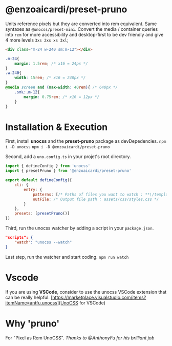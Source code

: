 # @enzoaicardi/preset-pruno

Units reference pixels but they are converted into rem equivalent.
Same syntaxes as `@unocss/preset-mini`.
Convert the media / container queries into `rem` for more accessibility and desktop-first to be dev friendly and give 4 more levels `3xs 2xs xs 3xl`;

```html
<div class="m-24 w-240 sm:m-12"></div>
```

```css
.m-24{
    margin: 1.5rem; /* x16 = 24px */
}
.w-240{
    width: 15rem; /* x16 = 240px */
}
@media screen and (max-width: 40rem){ /* 640px */
    .sm\:.m-12{
        margin: 0.75rem; /* x16 = 12px */
    }
}
```

# Installation & Execution

First, install **unocss** and the **preset-pruno** package as devDepedencies.
`npm i -D unocss`
`npm i -D @enzoaicardi/preset-pruno`

Second, add a `uno.config.ts` in your projet's root directory.

```javascript
import { defineConfig } from 'unocss'
import { presetPruno } from '@enzoaicardi/preset-pruno'

export default defineConfig({
	cli: {
		entry: {
			patterns: [/* Paths of files you want to watch : **\/templates/*.{html,twig,liquig} */],
			outFile: /* Output file path : assets/css/styles.css */
		}
	},
	presets: [presetPruno()]
})
```

Third, run the unocss watcher by adding a script in your `package.json`.

```json
"scripts": {
    "watch": "unocss --watch"
}
```

Last step, run the watcher and start coding.
`npm run watch`

# Vscode

If you are using **VSCode**, consider to use the unocss VSCode extension that can be really helpful.
[https://marketplace.visualstudio.com/items?itemName=antfu.unocss](UnoCSS for VSCode)

# Why 'pruno'

For "Pixel as Rem UnoCSS".
*Thanks to @AnthonyFu for his brilliant job*